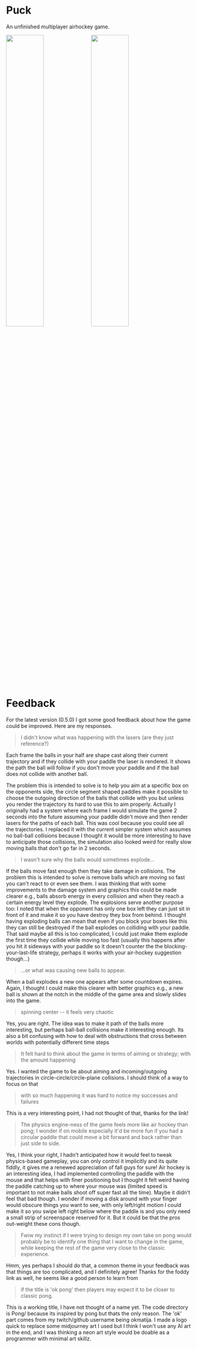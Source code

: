# Puck

An unfinished multiplayer airhockey game.

<p float="left">
  <img src="data/menu_0.5.0.png.png" width="45%" />
  <img src="data/game_0.5.0.png.png" width="45%" />
</p>

# Feedback

For the latest version (0.5.0) I got some good feedback about how the game could be improved. Here are my responses.

> I didn't know what was happening with the lasers (are they just reference?)

Each frame the balls in your half are shape cast along their current trajectory and if they collide with your paddle the laser is rendered. It shows the path the ball will follow if you don't move your paddle and if the ball does not collide with another ball.

The problem this is intended to solve is to help you aim at a specific box on the opponents side, the circle segment shaped paddles make it possible to choose the outgoing direction of the balls that collide with you but unless you render the trajectory its hard to use this to aim properly. Actually I originally had a system where each frame I would simulate the game 2 seconds into the future assuming your paddle didn't move and then render lasers for the paths of each ball. This was cool because you could see all the trajectories. I replaced it with the current simpler system which assumes no ball-ball collisions because I thought it would be more interesting to have to anticipate those collisions, the simulation also looked weird for really slow moving balls that don't go far in 2 seconds.

> I wasn't sure why the balls would sometimes explode...

If the balls move fast enough then they take damage in collisions. The problem this is intended to solve is remove balls which are moving so fast you can't react to or even see them. I was thinking that with some improvements to the damage system and graphics this could be made clearer e.g., balls absorb energy in every collision and when they reach a certain energy level they explode. The explosions serve another purpose too: I noted that when the opponent has only one box left they can just sit in front of it and make it so you have destroy they box from behind. I thought having exploding balls can mean that even if you block your boxes like this they can still be destroyed if the ball explodes on colliding with your paddle. That said maybe all this is too complicated, I could just make them explode the first time they collide while moving too fast (usually this happens after you hit it sideways with your paddle so it doesn't counter the the blocking-your-last-life strategy, perhaps it works with your air-hockey suggestion though...)

> ...or what was causing new balls to appear.

When a ball explodes a new one appears after some countdown expires. Again, I thought I could make this clearer with better graphics e.g., a new ball is shown at the notch in the middle of the game area and slowly slides into the game.

> spinning center -- it feels very chaotic

Yes, you are right.  The idea was to make it path of the balls more interesting, but perhaps ball-ball collisions make it interesting enough. Its also a bit confusing with how to deal with obstructions that cross between worlds with potentially different time steps


> It felt hard to think about the game in terms of aiming or strategy; with the amount happening

Yes. I wanted the game to be about aiming and incoming/outgoing trajectories in circle-circle/circle-plane collisions.  I should think of a way to focus on that

> with so much happening it was hard to notice my successes and failures

This is a very interesting point, I had not thought of that, thanks for the link!

>The physics engine-ness of the game feels more like air hockey than pong; I wonder if on mobile especially it'd be more fun if you had a circular paddle that could move a bit forward and back rather than just side to side.

Yes, I think your right, I hadn't anticipated how it would feel to tweak physics-based gameplay, you can only control it implicitly and its quite fiddly, it gives me a renewed appreciation of fall guys for sure! Air hockey is an interesting idea,  I had implemented controlling the paddle with the mouse and that helps with finer positioning but I thought it felt weird having the paddle catching up to where your mouse was (limited speed is important to not make balls shoot off super fast all the time). Maybe it didn't feel that bad though. I wonder if moving a disk around with your finger would obscure things you want to see, with only left/right motion I could make it so you swipe left right below where the paddle is and you only need a small strip of screenspace reserved for it. But it could be that the pros out-weight these cons though.

> Fwiw my instinct if I were trying to design my own take on pong would probably be to identify one thing that I want to change in the game, while keeping the rest of the game very close to the classic experience.

Hmm, yes perhaps I should do that, a common theme in your feedback was that things are too complicated, and I definitely agree! Thanks for the foddy link as well, he seems like a good person to learn from

> if the title is 'ok pong' then players may expect it to be closer to classic pong.

This is a working title, I have not thought of a name yet. The code directory is  Pong/ because its inspired by pong but thats the only reason. The 'ok' part comes from my twitch/github username being okmatija. I made a logo quick to replace some midjourney art I used but I think I won't use any AI art in the end, and I was thinking a neon art style would be doable as a programmer with minimal art skillz.
